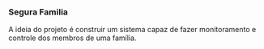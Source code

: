 ### Segura Familia
A ideia do projeto é construir um sistema capaz de fazer monitoramento e controle dos membros de uma família.
